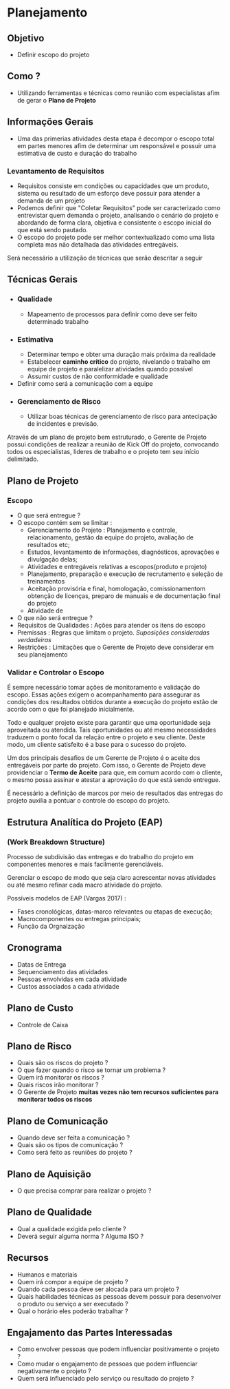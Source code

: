 # Planejamento 



## Objetivo 
- Definir escopo do projeto 

## Como ?
- Utilizando ferramentas e técnicas como reunião com especialistas afim de gerar o **Plano de Projeto** 


## Informações Gerais
* Uma das primerias atividades desta etapa é decompor o escopo total em partes menores afim de determinar um responsável e possuir uma estimativa de custo e duração do trabalho  

### Levantamento de Requisitos 
- Requisitos consiste em condições ou capacidades que um produto, sistema ou resultado de um esforço deve possuir para atender a demanda de um projeto
- Podemos definir que "Coletar Requisitos" pode ser caracterizado como entrevistar quem demanda o projeto, analisando o cenário do projeto e abordando de forma clara, objetiva e consistente o escopo inicial do que está sendo pautado.
- O escopo do projeto pode ser melhor contextualizado como uma lista completa mas não detalhada das atividades entregáveis. 


Será necessário a utilização de técnicas que serão descritar a seguir


## Técnicas Gerais
- ### Qualidade 
	- Mapeamento de processos para definir como deve ser feito determinado trabalho
- ### Estimativa 
	- Determinar tempo e obter uma duração mais próxima da realidade
	- Estabelecer **caminho crítico** do projeto,  nivelando o trabalho em equipe de projeto e paralelizar atividades quando possível 
	- Assumir custos de não conformidade e qualidade
- Definir como será a comunicação com a equipe 
- ### Gerenciamento de Risco 
	- Utilizar boas técnicas de gerenciamento de risco para antecipação de incidentes e previsão.

Através de um plano de projeto bem estruturado, o Gerente de
Projeto possui condições de realizar a reunião de Kick Off do
projeto, convocando todos os especialistas, lideres de trabalho e
o projeto tem seu início delimitado.


## Plano de Projeto

### Escopo 
- O que será entregue ? 
- O escopo contém sem se limitar :
	- Gerenciamento do Projeto : Planejamento e controle, relacionamento, gestão da equipe do projeto, avaliação de resultados etc;
	- Estudos, levantamento de informações, diagnósticos, aprovações e divulgação delas;
	- Atividades e entregáveis relativas a escopos(produto e projeto)
	- Planejamento, preparação e execução de recrutamento e seleção de treinamentos
	- Aceitação provisória e final, homologação, comissionamentom obtenção de licenças, preparo de manuais e de documentação final do projeto
	- Atividade de 
- O que não será entregue ? 
- Requisitos de Qualidades : Ações para atender os itens do escopo
- Premissas : Regras que limitam o projeto. *Suposições consideradas verdadeiras* 
- Restrições : Limitações que o Gerente de Projeto deve considerar em seu planejamento 

### Validar e Controlar o Escopo

É sempre necessário tomar ações de monitoramento e validação do escopo. Essas ações exigem o acompanhamento para assegurar as condições dos resultados obtidos durante a execução do projeto estão de acordo com o que foi planejado inicialmente. 

Todo e qualquer projeto existe para garantir que uma oportunidade seja aproveitada ou atendida. Tais oportunidades ou até mesmo necessidades traduzem o ponto focal da relação entre o projeto e seu cliente. Deste modo, um cliente satisfeito é a base para o sucesso do projeto.

Um dos principais desafios de um Gerente de Projeto é o aceite dos entregáveis por parte do projeto. Com isso, o Gerente de Projeto deve providenciar o **Termo de Aceite** para que, em comum acordo com o cliente, o mesmo possa assinar e atestar a aprovação do que está sendo entregue.

É necessário a definição de marcos por meio de resultados das entregas do projeto auxilia a pontuar o controle do escopo do projeto.


## Estrutura Analítica do Projeto (EAP)
### (Work Breakdown Structure) 


Processo de subdivisão das entregas e do trabalho do projeto em componentes menores e mais facilmente gerenciáveis.

Gerenciar o escopo de modo que seja claro acrescentar novas atividades ou até mesmo refinar cada macro atividade do projeto. 

Possíveis modelos de EAP (Vargas 2017) :
- Fases cronológicas, datas-marco relevantes ou etapas de execução;
- Macrocomponentes ou entregas principais;
- Função da Orgnaização 


## Cronograma 

- Datas de Entrega 
- Sequenciamento das atividades
- Pessoas envolvidas em cada atividade 
- Custos associados a cada atividade

## Plano de Custo 
- Controle de Caixa 

## Plano de Risco 
- Quais são os riscos do projeto ? 
- O que fazer quando o risco se tornar um problema ? 
- Quem irá monitorar os riscos ? 
- Quais riscos irão monitorar ? 
- O Gerente de Projeto **muitas vezes não tem recursos suficientes para monitorar todos os riscos**

## Plano de Comunicação 

- Quando deve ser feita a comunicação ? 
- Quais são os tipos de comunicação ? 
- Como será feito as reuniões do projeto ? 

## Plano de Aquisição 
- O que precisa comprar para realizar o projeto ? 


## Plano de Qualidade 
- Qual a qualidade exigida pelo cliente ?
- Deverá seguir alguma norma ? Alguma ISO ?

## Recursos 
- Humanos e materiais 
- Quem irá compor a equipe de projeto ? 
- Quando cada pessoa deve ser alocada para um projeto ? 
- Quais habilidades técnicas as pessoas devem possuir para desenvolver o produto ou serviço a ser executado ? 
- Qual o horário eles poderão trabalhar ? 

## Engajamento das Partes Interessadas

- Como envolver pessoas que podem influenciar positivamente o projeto ? 
- Como mudar o engajamento de pessoas que podem influenciar negativamente o projeto ? 
- Quem será influenciado pelo serviço ou resultado do projeto ? 



